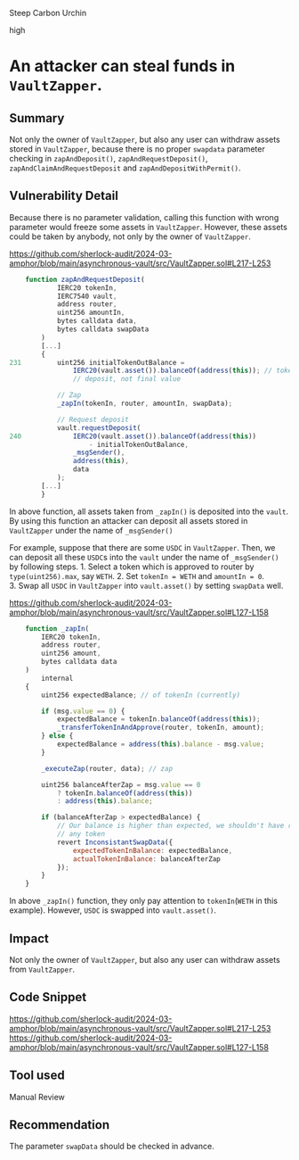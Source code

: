 Steep Carbon Urchin

high

# An attacker can steal funds in `VaultZapper`.

## Summary

Not only the owner of `VaultZapper`, but also any user can withdraw assets stored in `VaultZapper`, because there is no proper `swapdata` parameter checking in `zapAndDeposit()`, `zapAndRequestDeposit()`, `zapAndClaimAndRequestDeposit` and `zapAndDepositWithPermit()`.

## Vulnerability Detail

Because there is no parameter validation, calling this function with wrong parameter  would freeze some assets in `VaultZapper`.  However, these assets could be taken by anybody, not only by the owner of `VaultZapper`.

https://github.com/sherlock-audit/2024-03-amphor/blob/main/asynchronous-vault/src/VaultZapper.sol#L217-L253

```javascript
    function zapAndRequestDeposit(
            IERC20 tokenIn,
            IERC7540 vault,
            address router,
            uint256 amountIn,
            bytes calldata data,
            bytes calldata swapData
        )
        [...]
        {
231         uint256 initialTokenOutBalance =
                IERC20(vault.asset()).balanceOf(address(this)); // tokenOut balance to
                // deposit, not final value

            // Zap
            _zapIn(tokenIn, router, amountIn, swapData);

            // Request deposit
            vault.requestDeposit(
240             IERC20(vault.asset()).balanceOf(address(this))
                    - initialTokenOutBalance,
                _msgSender(),
                address(this),
                data
            );
        [...]
        }
```

In above function, all assets taken from `_zapIn()` is deposited into the `vault`. By using this function an attacker can deposit all assets stored in `VaultZapper` under the name of `_msgSender()`

For example, suppose that there are some `USDC` in `VaultZapper`. Then, we can deposit all these `USDC`s into the `vault` under the name of `_msgSender()` by following steps.
    1. Select a token which is approved to router by `type(uint256).max`, say `WETH`. 
    2. Set `tokenIn = WETH` and `amountIn = 0`.  
    3. Swap all `USDC` in `VaultZapper` into `vault.asset()` by setting `swapData` well.

https://github.com/sherlock-audit/2024-03-amphor/blob/main/asynchronous-vault/src/VaultZapper.sol#L127-L158

```javascript
    function _zapIn(
        IERC20 tokenIn,
        address router,
        uint256 amount,
        bytes calldata data
    )
        internal
    {
        uint256 expectedBalance; // of tokenIn (currently)

        if (msg.value == 0) {
            expectedBalance = tokenIn.balanceOf(address(this));
            _transferTokenInAndApprove(router, tokenIn, amount);
        } else {
            expectedBalance = address(this).balance - msg.value;
        }

        _executeZap(router, data); // zap

        uint256 balanceAfterZap = msg.value == 0
            ? tokenIn.balanceOf(address(this))
            : address(this).balance;

        if (balanceAfterZap > expectedBalance) {
            // Our balance is higher than expected, we shouldn't have received
            // any token
            revert InconsistantSwapData({
                expectedTokenInBalance: expectedBalance,
                actualTokenInBalance: balanceAfterZap
            });
        }
    }
```

In above `_zapIn()` function, they only pay attention to `tokenIn`(`WETH` in this example). However, `USDC` is swapped into `vault.asset()`.

## Impact

Not only the owner of `VaultZapper`, but also any user can withdraw  assets from `VaultZapper`.

## Code Snippet

https://github.com/sherlock-audit/2024-03-amphor/blob/main/asynchronous-vault/src/VaultZapper.sol#L217-L253
https://github.com/sherlock-audit/2024-03-amphor/blob/main/asynchronous-vault/src/VaultZapper.sol#L127-L158

## Tool used

Manual Review

## Recommendation

The parameter `swapData` should be checked in advance.